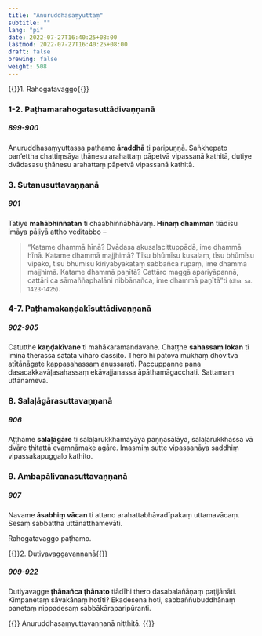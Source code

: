 ```yaml
---
title: "Anuruddhasaṃyuttaṃ"
subtitle: ""
lang: "pi"
date: 2022-07-27T16:40:25+08:00
lastmod: 2022-07-27T16:40:25+08:00
draft: false
brewing: false
weight: 508
---
```


{{<subtitle>}}1. Rahogatavaggo{{</subtitle>}}

### 1-2. Paṭhamarahogatasuttādivaṇṇanā

##### 899-900

Anuruddhasaṃyuttassa paṭhame **āraddhā** ti paripuṇṇā. Saṅkhepato pan’ettha chattiṃsāya ṭhānesu arahattaṃ pāpetvā vipassanā kathitā, dutiye dvādasasu ṭhānesu arahattaṃ pāpetvā vipassanā kathitā.

### 3. Sutanusuttavaṇṇanā

##### 901

Tatiye **mahābhiññatan** ti chaabhiññābhāvaṃ. **Hīnaṃ dhamman** tiādīsu imāya pāḷiyā attho veditabbo –

> “Katame dhammā hīnā? Dvādasa akusalacittuppādā, ime dhammā hīnā. Katame dhammā majjhimā? Tīsu bhūmīsu kusalaṃ, tīsu bhūmīsu vipāko, tīsu bhūmīsu kiriyābyākataṃ sabbañca rūpaṃ, ime dhammā majjhimā. Katame dhammā paṇītā? Cattāro maggā apariyāpannā, cattāri ca sāmaññaphalāni nibbānañca, ime dhammā paṇītā”ti <small>(dha. sa. 1423-1425)</small>.

### 4-7. Paṭhamakaṇḍakīsuttādivaṇṇanā

##### 902-905

Catutthe **kaṇḍakīvane** ti mahākaramandavane. Chaṭṭhe **sahassaṃ lokan** ti iminā therassa satata vihāro dassito. Thero hi pātova mukhaṃ dhovitvā atītānāgate kappasahassaṃ anussarati. Paccuppanne pana dasacakkavāḷasahassaṃ ekāvajjanassa āpāthamāgacchati. Sattamaṃ uttānameva.

### 8. Salaḷāgārasuttavaṇṇanā

##### 906

Aṭṭhame **salaḷāgāre** ti salaḷarukkhamayāya paṇṇasālāya, salaḷarukkhassa vā dvāre ṭhitattā evaṃnāmake agāre. Imasmiṃ sutte vipassanāya saddhiṃ vipassakapuggalo kathito.

### 9. Ambapālivanasuttavaṇṇanā

##### 907

Navame **āsabhiṃ vācan** ti attano arahattabhāvadīpakaṃ uttamavācaṃ. Sesaṃ sabbattha uttānatthamevāti.

<p class="text-center text-muted">Rahogatavaggo paṭhamo.</p>

{{<subtitle>}}2. Dutiyavaggavaṇṇanā{{</subtitle>}}

##### 909-922

Dutiyavagge **ṭhānañca ṭhānato** tiādīhi thero dasabalañāṇaṃ paṭijānāti. Kimpanetaṃ sāvakānaṃ hotīti? Ekadesena hoti, sabbaññubuddhānaṃ panetaṃ nippadesaṃ sabbākāraparipūranti.

{{<eof>}}
    Anuruddhasaṃyuttavaṇṇanā niṭṭhitā.
{{</eof>}}